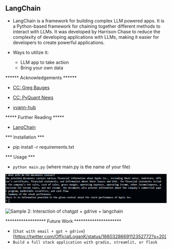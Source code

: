 ## LangChain
* LangChain is a framework for building complex LLM powered apps. It is a Python-based framework for chaining together different methods to interact with LLMs. It was developed by Harrison Chase to reduce the complexity of developing applications with LLMs, making it easier for developers to create powerful applications.

* Ways to utilize it:
  - LLM app to take action
  - Bring your own data
  

****** Acknowledgements ******

* [CC: Greg Bauges](https://www.haihai.ai/gpt-gdrive/)

* [CC: PyQuant News](https://pyquantnews.com/build-gpt-investment-advisor-reads-financials/)
* [yvann-hub](https://github.com/yvann-hub/Robby-chatbot)



***** Further Reading *****
* [LangChain](https://github.com/hwchase17/langchain/)
     
     

*** Installation ***
* pip install -r requirements.txt



*** Usage ***
* `python main.py` (where main.py is the name of your file)


![Sample 1: Interaction of chatgpt + gdrive + langchain](https://github.com/ashioyajotham/Natural-Language-Processing/blob/main/image.png)

![Sample 2: Interaction of chatgpt + gdrive + langchain](https://github.com/ashioyajotham/Natural-Language-Processing/blob/main/image2.png)

****************** Future Work *********************
* (`Chat with email + gpt + gdrive`)[https://twitter.com/OfficialLoganK/status/1660328669112352772?s=20]
* `Build a full stack application with gradio, streamlit, or flask`

